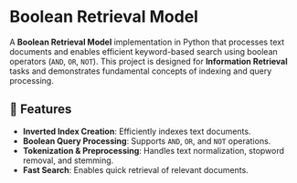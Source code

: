 # Boolean Retrieval Model

A **Boolean Retrieval Model** implementation in Python that processes text documents and enables efficient keyword-based search using boolean operators (`AND`, `OR`, `NOT`). This project is designed for **Information Retrieval** tasks and demonstrates fundamental concepts of indexing and query processing.

## 🚀 Features
- **Inverted Index Creation**: Efficiently indexes text documents.
- **Boolean Query Processing**: Supports `AND`, `OR`, and `NOT` operations.
- **Tokenization & Preprocessing**: Handles text normalization, stopword removal, and stemming.
- **Fast Search**: Enables quick retrieval of relevant documents.


